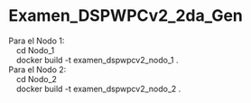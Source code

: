 # Examen_DSPWPCv2_2da_Gen
Para el Nodo 1:<br />
  &emsp;cd Nodo_1<br />
  &emsp;docker build -t examen_dspwpcv2_nodo_1 .<br />
Para el Nodo 2:<br />
  &emsp;cd Nodo_2<br />
  &emsp;docker build -t examen_dspwpcv2_nodo_2 .<br />
